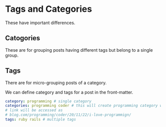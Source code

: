 
# Tags and Categories
These have important differences.

## Catogories
These are for grouping posts having different tags but belong to a single group.

## Tags
There are for micro-grouping posts of a category.

We can define category and tags for a post in the front-matter.

```yaml
category: programming # single category
categories: programming coder # this will create programming category with coder as a sub-category
# link will be accessed as
# blog.com/programming/coder/20/11/22/i-love-programmign/
tags: ruby rails # multiple tags
```
